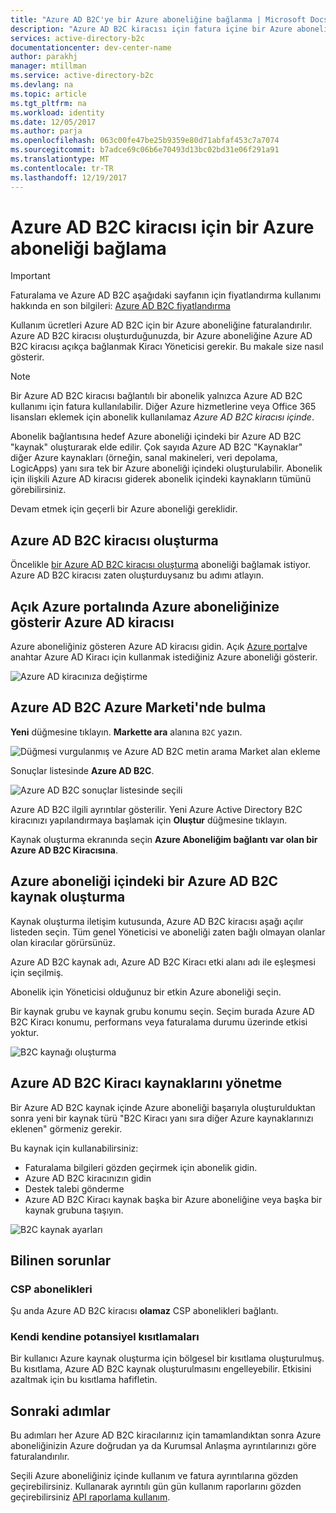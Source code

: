 ```yaml
---
title: "Azure AD B2C'ye bir Azure aboneliğine bağlanma | Microsoft Docs"
description: "Azure AD B2C kiracısı için fatura içine bir Azure aboneliği etkinleştirmek için adım adım kılavuzu."
services: active-directory-b2c
documentationcenter: dev-center-name
author: parakhj
manager: mtillman
ms.service: active-directory-b2c
ms.devlang: na
ms.topic: article
ms.tgt_pltfrm: na
ms.workload: identity
ms.date: 12/05/2017
ms.author: parja
ms.openlocfilehash: 063c00fe47be25b9359e80d71abfaf453c7a7074
ms.sourcegitcommit: b7adce69c06b6e70493d13bc02bd31e06f291a91
ms.translationtype: MT
ms.contentlocale: tr-TR
ms.lasthandoff: 12/19/2017
---
```

# <a name="linking-an-azure-subscription-to-an-azure-ad-b2c-tenant"></a>Azure AD B2C kiracısı için bir Azure aboneliği bağlama

> [!IMPORTANT]
> Faturalama ve Azure AD B2C aşağıdaki sayfanın için fiyatlandırma kullanımı hakkında en son bilgileri: [Azure AD B2C fiyatlandırma](https://azure.microsoft.com/pricing/details/active-directory-b2c/)

Kullanım ücretleri Azure AD B2C için bir Azure aboneliğine faturalandırılır. Azure AD B2C kiracısı oluşturduğunuzda, bir Azure aboneliğine Azure AD B2C kiracısı açıkça bağlanmak Kiracı Yöneticisi gerekir. Bu makale size nasıl gösterir.

> [!NOTE]
> Bir Azure AD B2C kiracısı bağlantılı bir abonelik yalnızca Azure AD B2C kullanımı için fatura kullanılabilir. Diğer Azure hizmetlerine veya Office 365 lisansları eklemek için abonelik kullanılamaz *Azure AD B2C kiracısı içinde*.

 Abonelik bağlantısına hedef Azure aboneliği içindeki bir Azure AD B2C "kaynak" oluşturarak elde edilir. Çok sayıda Azure AD B2C "Kaynaklar" diğer Azure kaynakları (örneğin, sanal makineleri, veri depolama, LogicApps) yanı sıra tek bir Azure aboneliği içindeki oluşturulabilir. Abonelik için ilişkili Azure AD kiracısı giderek abonelik içindeki kaynakların tümünü görebilirsiniz.

Devam etmek için geçerli bir Azure aboneliği gereklidir.

## <a name="create-an-azure-ad-b2c-tenant"></a>Azure AD B2C kiracısı oluşturma

Öncelikle [bir Azure AD B2C kiracısı oluşturma](active-directory-b2c-get-started.md) aboneliği bağlamak istiyor. Azure AD B2C kiracısı zaten oluşturduysanız bu adımı atlayın.

## <a name="open-azure-portal-in-the-azure-ad-tenant-that-shows-your-azure-subscription"></a>Açık Azure portalında Azure aboneliğinize gösterir Azure AD kiracısı

Azure aboneliğiniz gösteren Azure AD kiracısı gidin. Açık [Azure portal](https://portal.azure.com)ve anahtar Azure AD Kiracı için kullanmak istediğiniz Azure aboneliği gösterir.

![Azure AD kiracınıza değiştirme](./media/active-directory-b2c-how-to-enable-billing/SelectAzureADTenant.png)

## <a name="find-azure-ad-b2c-in-the-azure-marketplace"></a>Azure AD B2C Azure Marketi'nde bulma

**Yeni** düğmesine tıklayın. **Markette ara** alanına `B2C` yazın.

![Düğmesi vurgulanmış ve Azure AD B2C metin arama Market alan ekleme](../../includes/media/active-directory-b2c-create-tenant/find-azure-ad-b2c.png)

Sonuçlar listesinde **Azure AD B2C**.

![Azure AD B2C sonuçlar listesinde seçili](../../includes/media/active-directory-b2c-create-tenant/find-azure-ad-b2c-result.png)

Azure AD B2C ilgili ayrıntılar gösterilir. Yeni Azure Active Directory B2C kiracınızı yapılandırmaya başlamak için **Oluştur** düğmesine tıklayın.

Kaynak oluşturma ekranında seçin **Azure Aboneliğim bağlantı var olan bir Azure AD B2C Kiracısına**.

## <a name="create-an-azure-ad-b2c-resource-within-the-azure-subscription"></a>Azure aboneliği içindeki bir Azure AD B2C kaynak oluşturma

Kaynak oluşturma iletişim kutusunda, Azure AD B2C kiracısı aşağı açılır listeden seçin. Tüm genel Yöneticisi ve aboneliği zaten bağlı olmayan olanlar olan kiracılar görürsünüz.

Azure AD B2C kaynak adı, Azure AD B2C Kiracı etki alanı adı ile eşleşmesi için seçilmiş.

Abonelik için Yöneticisi olduğunuz bir etkin Azure aboneliği seçin.

Bir kaynak grubu ve kaynak grubu konumu seçin. Seçim burada Azure AD B2C Kiracı konumu, performans veya faturalama durumu üzerinde etkisi yoktur.

![B2C kaynağı oluşturma](./media/active-directory-b2c-how-to-enable-billing/createresourceb2c.png)

## <a name="manage-your-azure-ad-b2c-tenant-resources"></a>Azure AD B2C Kiracı kaynaklarını yönetme

Bir Azure AD B2C kaynak içinde Azure aboneliği başarıyla oluşturulduktan sonra yeni bir kaynak türü "B2C Kiracı yanı sıra diğer Azure kaynaklarınızı eklenen" görmeniz gerekir.

Bu kaynak için kullanabilirsiniz:

- Faturalama bilgileri gözden geçirmek için abonelik gidin.
- Azure AD B2C kiracınızın gidin
- Destek talebi gönderme
- Azure AD B2C Kiracı kaynak başka bir Azure aboneliğine veya başka bir kaynak grubuna taşıyın.

![B2C kaynak ayarları](./media/active-directory-b2c-how-to-enable-billing/b2cresourcesettings.png)

## <a name="known-issues"></a>Bilinen sorunlar

### <a name="csp-subscriptions"></a>CSP abonelikleri

Şu anda Azure AD B2C kiracısı **olamaz** CSP abonelikleri bağlantı.

### <a name="self-imposed-restrictions"></a>Kendi kendine potansiyel kısıtlamaları

Bir kullanıcı Azure kaynak oluşturma için bölgesel bir kısıtlama oluşturulmuş. Bu kısıtlama, Azure AD B2C kaynak oluşturulmasını engelleyebilir. Etkisini azaltmak için bu kısıtlama hafifletin.

## <a name="next-steps"></a>Sonraki adımlar

Bu adımları her Azure AD B2C kiracılarınız için tamamlandıktan sonra Azure aboneliğinizin Azure doğrudan ya da Kurumsal Anlaşma ayrıntılarınızı göre faturalandırılır.

Seçili Azure aboneliğiniz içinde kullanım ve fatura ayrıntılarına gözden geçirebilirsiniz. Kullanarak ayrıntılı gün gün kullanım raporlarını gözden geçirebilirsiniz [API raporlama kullanım](active-directory-b2c-reference-usage-reporting-api.md).
